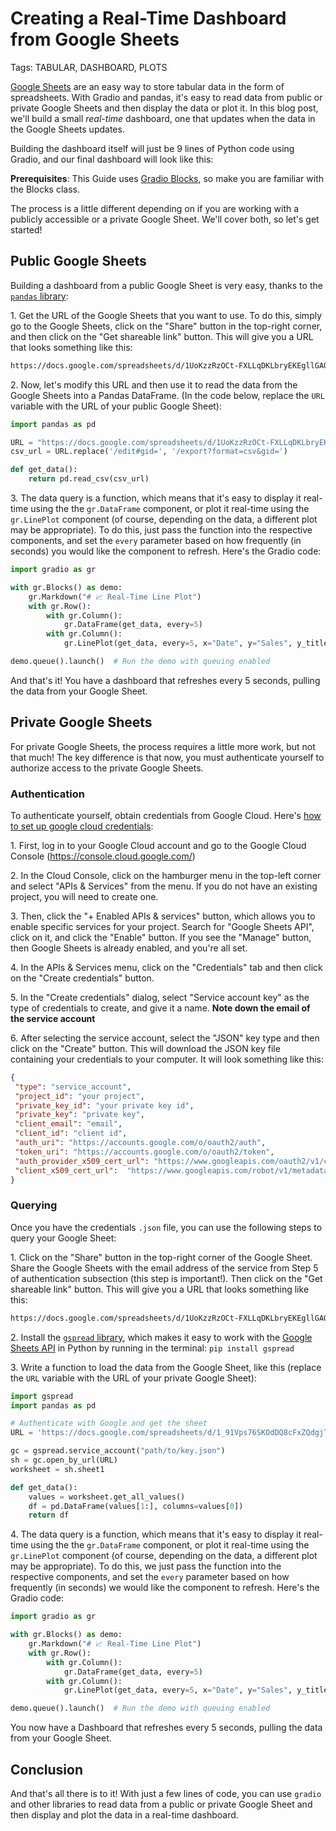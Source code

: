 # Creating a Real-Time Dashboard from Google Sheets

Tags: TABULAR, DASHBOARD, PLOTS 

[Google Sheets](https://www.google.com/sheets/about/) are an easy way to store tabular data in the form of spreadsheets. With Gradio and pandas, it's easy to read data from public or private Google Sheets and then display the data or plot it. In this blog post, we'll build a small *real-time* dashboard, one that updates when the data in the Google Sheets updates. 

Building the dashboard itself will just be 9 lines of Python code using Gradio, and our final dashboard will look like this:

<gradio-app space="gradio/line-plot"></gradio-app>

**Prerequisites**: This Guide uses [Gradio Blocks](/guides/quickstart/#blocks-more-flexibility-and-control), so make you are familiar with the Blocks class. 

The process is a little different depending on if you are working with a publicly accessible or a private Google Sheet. We'll cover both, so let's get started!

## Public Google Sheets

Building a dashboard from a public Google Sheet is very easy, thanks to the [`pandas` library](https://pandas.pydata.org/):

1\. Get the URL of the Google Sheets that you want to use. To do this, simply go to the Google Sheets, click on the "Share" button in the top-right corner, and then click on the "Get shareable link" button. This will give you a URL that looks something like this:

```html
https://docs.google.com/spreadsheets/d/1UoKzzRzOCt-FXLLqDKLbryEKEgllGAQUEJ5qtmmQwpU/edit#gid=0
```

2\. Now, let's modify this URL and then use it to read the data from the Google Sheets into a Pandas DataFrame. (In the code below, replace the `URL` variable with the URL of your public Google Sheet):

```python
import pandas as pd

URL = "https://docs.google.com/spreadsheets/d/1UoKzzRzOCt-FXLLqDKLbryEKEgllGAQUEJ5qtmmQwpU/edit#gid=0"
csv_url = URL.replace('/edit#gid=', '/export?format=csv&gid=')

def get_data():
    return pd.read_csv(csv_url)
```

3\. The data query is a function, which means that it's easy to display it real-time using the the `gr.DataFrame` component, or plot it real-time using the `gr.LinePlot` component (of course, depending on the data, a different plot may be appropriate). To do this, just pass the function into the respective components, and set the `every` parameter based on how frequently (in seconds) you would like the component to refresh. Here's the Gradio code:

```python
import gradio as gr

with gr.Blocks() as demo:
    gr.Markdown("# 📈 Real-Time Line Plot")
    with gr.Row():
        with gr.Column():
            gr.DataFrame(get_data, every=5)
        with gr.Column():
            gr.LinePlot(get_data, every=5, x="Date", y="Sales", y_title="Sales ($ millions)", overlay_point=True, width=500, height=500)

demo.queue().launch()  # Run the demo with queuing enabled
```
 
And that's it! You have a dashboard that refreshes every 5 seconds, pulling the data from your Google Sheet.

## Private Google Sheets

For private Google Sheets, the process requires a little more work, but not that much! The key difference is that now, you must authenticate yourself to authorize access to the private Google Sheets.

### Authentication

To authenticate yourself, obtain credentials from Google Cloud. Here's [how to set up google cloud credentials](https://developers.google.com/workspace/guides/create-credentials):

1\. First, log in to your Google Cloud account and go to the Google Cloud Console (https://console.cloud.google.com/)

2\. In the Cloud Console, click on the hamburger menu in the top-left corner and select "APIs & Services" from the menu. If you do not have an existing project, you will need to create one.

3\. Then, click the "+ Enabled APIs & services" button, which allows you to enable specific services for your project. Search for "Google Sheets API", click on it, and click the "Enable" button. If you see the "Manage" button, then Google Sheets is already enabled, and you're all set. 

4\. In the APIs & Services menu, click on the "Credentials" tab and then click on the "Create credentials" button.

5\. In the "Create credentials" dialog, select "Service account key" as the type of credentials to create, and give it a name. **Note down the email of the service account**

6\. After selecting the service account, select the "JSON" key type and then click on the "Create" button. This will download the JSON key file containing your credentials to your computer. It will look something like this:

```json
{
 "type": "service_account",
 "project_id": "your project",
 "private_key_id": "your private key id",
 "private_key": "private key",
 "client_email": "email",
 "client_id": "client id",
 "auth_uri": "https://accounts.google.com/o/oauth2/auth",
 "token_uri": "https://accounts.google.com/o/oauth2/token",
 "auth_provider_x509_cert_url": "https://www.googleapis.com/oauth2/v1/certs",
 "client_x509_cert_url":  "https://www.googleapis.com/robot/v1/metadata/x509/email_id"
}
```

### Querying

Once you have the credentials `.json` file, you can use the following steps to query your Google Sheet:

1\. Click on the "Share" button in the top-right corner of the Google Sheet. Share the Google Sheets with the email address of the service from Step 5 of authentication subsection (this step is important!). Then click on the "Get shareable link" button. This will give you a URL that looks something like this:

```html
https://docs.google.com/spreadsheets/d/1UoKzzRzOCt-FXLLqDKLbryEKEgllGAQUEJ5qtmmQwpU/edit#gid=0
```


2\. Install the [`gspread` library](https://docs.gspread.org/en/v5.7.0/), which makes it easy to work with the [Google Sheets API](https://developers.google.com/sheets/api/guides/concepts) in Python by running in the terminal: `pip install gspread`

3\. Write a function to load the data from the Google Sheet, like this (replace the `URL` variable with the URL of your private Google Sheet):

```python
import gspread
import pandas as pd

# Authenticate with Google and get the sheet
URL = 'https://docs.google.com/spreadsheets/d/1_91Vps76SKOdDQ8cFxZQdgjTJiz23375sAT7vPvaj4k/edit#gid=0'

gc = gspread.service_account("path/to/key.json")
sh = gc.open_by_url(URL)
worksheet = sh.sheet1 

def get_data():
    values = worksheet.get_all_values()
    df = pd.DataFrame(values[1:], columns=values[0])
    return df

```

4\. The data query is a function, which means that it's easy to display it real-time using the the `gr.DataFrame` component, or plot it real-time using the `gr.LinePlot` component (of course, depending on the data, a different plot may be appropriate). To do this, we just pass the function into the respective components, and set the `every` parameter based on how frequently (in seconds) we would like the component to refresh. Here's the Gradio code:

```python
import gradio as gr

with gr.Blocks() as demo:
    gr.Markdown("# 📈 Real-Time Line Plot")
    with gr.Row():
        with gr.Column():
            gr.DataFrame(get_data, every=5)
        with gr.Column():
            gr.LinePlot(get_data, every=5, x="Date", y="Sales", y_title="Sales ($ millions)", overlay_point=True, width=500, height=500)

demo.queue().launch()  # Run the demo with queuing enabled
```
 
You now have a Dashboard that refreshes every 5 seconds, pulling the data from your Google Sheet.


## Conclusion

And that's all there is to it! With just a few lines of code, you can use `gradio` and other libraries to read data from a public or private Google Sheet and then display and plot the data in a real-time dashboard.



